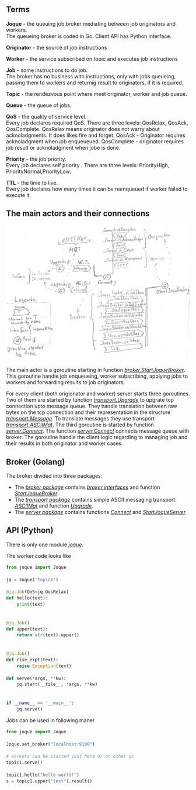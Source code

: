 ## Terms

__Joque__ - the queuing job broker mediating between job originators and workers.   
   The queueing broker is coded in Go. Client API has Python interface.
   
__Originator__ - the source of job instructions

__Worker__ - the service subscribed on topic and executes job instructions

__Job__ - some instructions to do job.    
   The broker has no business with instructions, only with jobs queueing, passing them to workers and returnig result to originators, if it is required.

__Topic__ - the rendezvous point where meet originator, worker and job queue.

__Queue__ - the queue of jobs. 

__QoS__ - the quality of service level.   
   Every job declares required QoS. There are three levels: QosRelax, QosAck, QosComplete. QosRelax means originator does not warry about acknoladgments. It does likes fire and forget. QosAck - Originator requires acknoladgment when job enqueueued. QosComplete - originator requires job result or acknoladgment when jobe is done.
   
__Priority__  - the job priority.   
   Every job declares self priority . There are three levels: PriorityHigh, PriorityNormal,PriorityLow.
   
__TTL__  - the time to live.   
   Every job declares how many times it can be reenqueued if worker failed to execute it.
   
## The main actors and their connections

![](joque_1.jpg)
   
The main actor is a goroutine starting in function [_broker.StartJoqueBroker_](https://github.com/sudachen/joque/blob/master/go/broker/jqbroker.go#L311). This goroutine handle job enqueueing, worker subscribing, applying jobs to workers and forwarding results to job originators. 

For every client (both origionator and worker) server starts three goroutines. Two of them are started by function [_transport.Upgrade_](https://github.com/sudachen/joque/blob/master/go/transport/transport.go#L72) to upgrate tcp connection upto message queue. They handle translation between raw bytes on the tcp connection and their representation in the structure [_transport.Message_](https://github.com/sudachen/joque/blob/master/go/transport/transport.go#L28). To translate messages they use transport [_transport.ASCIIMqt_](https://github.com/sudachen/joque/blob/master/go/transport/asciimqt.go#L15). The third goroutine is started by function [_server.Connect_](https://github.com/sudachen/joque/blob/master/go/server/connect.go#L40). The function [_server.Connect_](https://github.com/sudachen/joque/blob/master/go/server/connect.go#L40) connects message queue with broker. The goroutine handle the client logic regarding to managing job and their results in both originator and worker cases. 

## Broker (Golang)

The broker divided into three packages: 

* The [_broker package_](https://github.com/sudachen/joque/tree/master/go/broker) contains [_broker interfaces_](https://github.com/sudachen/joque/blob/master/go/broker/broker.go) and function [_StartJoqueBroker_](https://github.com/sudachen/joque/blob/master/go/broker/jqbroker.go#L311).
* The [_transport package_](https://github.com/sudachen/joque/tree/master/go/transport) contains simple ASCII messaging transport [_ASCIIMqt_](https://github.com/sudachen/joque/blob/master/go/transport/asciimqt.go#L15) and function [_Upgrade_](https://github.com/sudachen/joque/blob/master/go/transport/transport.go#L72).
* The [_server package_](https://github.com/sudachen/joque/tree/master/go/server) contains functions [_Connect_](https://github.com/sudachen/joque/blob/master/go/server/connect.go#L40) and [_StartJoqueServer_](https://github.com/sudachen/joque/blob/master/go/server/server.go#L28)

## API (Python)

There is only one module [_joque_](https://github.com/sudachen/joque/blob/master/py/joque.py).

The worker code looks like

```python
from joque import Joque

jq = Joque('topic1')

@jq.Job(QoS=jq.QosRelax)
def hello(text):
    print(text)


@jq.Job()
def upper(text):
    return str(text).upper()


@jq.Job()
def rise_expt(text):
    raise Exception(text)

def serve(*args, **kw):
    jq.start(__file__, *args, **kw)


if __name__ == '__main__':
    jq.serve()
```

Jobs can be used in following maner

```python
from joque import Joque

Joque.set_broker("localhost:9100")

# workers can be started just here or on other pc
topic1.serve()

topic1.hello("hello world!")
s = topic1.upper("text").result()
```


